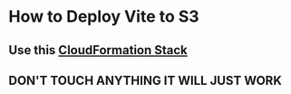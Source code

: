 # How to Deploy Vite to S3

## Use this [CloudFormation Stack](https://console.aws.amazon.com/cloudformation/home?region=us-east-1#/stacks/new?stackName=cloudfrontfors3&templateURL=https://s3-eu-west-1.amazonaws.com/tomash-public/AWS/s3bucket_with_cloudfront.yml)

## DON'T TOUCH ANYTHING IT WILL JUST WORK
